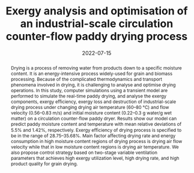 ---
title: "Exergy analysis and optimisation of an industrial-scale circulation counter-flow paddy drying process"
tags: []
authors: ['Chengjie Li', 'Yifu Chen', 'Xuefeng Zhang', 'Ghazaleh Mozafari', 'Zhuangdong Fang', 'Yankai Cao', 'Changyou Li']
publication_types: []
publication: "*Energy 251, 123901*"
abstract: "Drying is a process of removing water from products down to a specific moisture content. It is an energy-intensive process widely-used for grain and biomass processing. Because of the complicated thermodynamics and transport phenomena involved in drying, it is challenging to analyse and optimise drying operations. In this study, computer simulations using a transient model are performed to simulate the real-time paddy drying, and analyse the exergy components, exergy efficiency, exergy loss and destruction of industrial-scale drying process under changing drying air temperature (60–80 °C) and flow velocity (0.56–0.83 m/s) and initial moisture content (0.22–0.3 g water/g wet matter) on a circulation counter-flow paddy dryer. Results show our model can predict paddy moisture content and temperature with mean relative deviations of 5.5% and 1.42%, respectively. Exergy efﬁciency of drying process is speciﬁed to be in the range of 28.75–35.68%. Main factor affecting drying rate and energy consumption in high moisture content regions of drying process is drying air flow velocity while that in low moisture content regions is drying air temperature. We also propose control strategy based on two-stage variable ventilation parameters that achieves high exergy utilization level, high drying rate, and high product quality for grain drying."
date: "2022-07-15"
publishDate: "2022-07-15"
url_pdf: "https://scholar.google.ca/citations?view_op=view_citation&hl=zh-CN&user=M-s3mjAAAAAJ&pagesize=80&citation_for_view=M-s3mjAAAAAJ:e5wmG9Sq2KIC"
featured: false
projects: []
slides: ""
---
